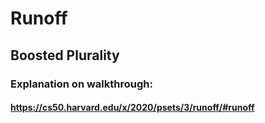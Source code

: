 # Runoff

## Boosted Plurality

### Explanation on walkthrough:

#### https://cs50.harvard.edu/x/2020/psets/3/runoff/#runoff
